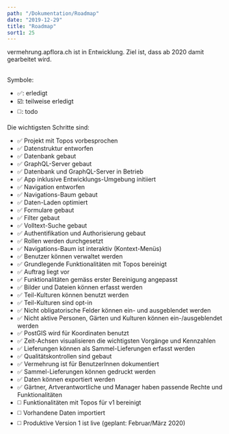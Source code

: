 ```yaml
---
path: "/Dokumentation/Roadmap"
date: "2019-12-29"
title: "Roadmap"
sort1: 25
---
```


vermehrung.apflora.ch ist in Entwicklung. Ziel ist, dass ab 2020 damit gearbeitet wird.<br/><br/>

Symbole:
* :white_check_mark:: erledigt
* :ballot_box_with_check:: teilweise erledigt
* :white_medium_square:: todo

Die wichtigsten Schritte sind:

- :white_check_mark: Projekt mit Topos vorbesprochen
- :white_check_mark: Datenstruktur entworfen
- :white_check_mark: Datenbank gebaut
- :white_check_mark: GraphQL-Server gebaut
- :white_check_mark: Datenbank und GraphQL-Server in Betrieb
- :white_check_mark: App inklusive Entwicklungs-Umgebung initiiert
- :white_check_mark: Navigation entworfen
- :white_check_mark: Navigations-Baum gebaut
- :white_check_mark: Daten-Laden optimiert
- :white_check_mark: Formulare gebaut
- :white_check_mark: Filter gebaut
- :white_check_mark: Volltext-Suche gebaut
- :white_check_mark: Authentifikation und Authorisierung gebaut
- :white_check_mark: Rollen werden durchgesetzt
- :white_check_mark: Navigations-Baum ist interaktiv (Kontext-Menüs)
- :white_check_mark: Benutzer können verwaltet werden
- :white_check_mark: Grundlegende Funktionalitäten mit Topos bereinigt
- :white_check_mark: Auftrag liegt vor
- :white_check_mark: Funktionalitäten gemäss erster Bereinigung angepasst
- :white_check_mark: Bilder und Dateien können erfasst werden
- :white_check_mark: Teil-Kulturen können benutzt werden
- :white_check_mark: Teil-Kulturen sind opt-in
- :white_check_mark: Nicht obligatorische Felder können ein- und ausgeblendet werden
- :white_check_mark: Nicht aktive Personen, Gärten und Kulturen können ein-/ausgeblendet werden
- :white_check_mark: PostGIS wird für Koordinaten benutzt
- :white_check_mark: Zeit-Achsen visualisieren die wichtigsten Vorgänge und Kennzahlen
- :white_check_mark: Lieferungen können als Sammel-Lieferungen erfasst werden
- :white_check_mark: Qualitätskontrollen sind gebaut
- :white_check_mark: Vermehrung ist für BenutzerInnen dokumentiert 
- :white_check_mark: Sammel-Lieferungen können gedruckt werden
- :white_check_mark: Daten können exportiert werden
- :white_check_mark: Gärtner, Artverantwortliche und Manager haben passende Rechte und Funktionalitäten
- :white_medium_square: Funktionalitäten mit Topos für v1 bereinigt
- :white_medium_square: Vorhandene Daten importiert
- :white_medium_square: Produktive Version 1 ist live (geplant: Februar/März 2020)